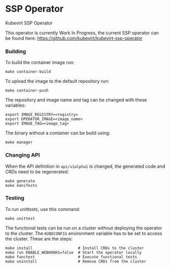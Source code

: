 # SSP Operator
Kubevirt SSP Operator

This operator is currently Work In Progress, the current SSP operator can be found here: https://github.com/kubevirt/kubevirt-ssp-operator

### Building
To build the container image run:
```shell
make container-build
```

To upload the image to the default repository run:
```shell
make container-push
```

The repository and image name and tag can be changed 
with these variables:
```shell
export IMAGE_REGISTRY=<registry>
export OPERATOR_IMAGE=<image_name>
export IMAGE_TAG=<image_tag>
```

The binary without a container can be build using:
```shell
make manager
```

### Changing API
When the API definition in `api/v1alpha1` is changed,
the generated code and CRDs need to be regenerated:
```shell
make generate
make manifests
```

### Testing
To run unittests, use this command:
```shell
make unittest
```

The functional tests can be run on a cluster
without deploying the operator to the cluster. The `KUBECONFIG`
environment variable has to be set to access the cluster.
These are the steps:
```shell
make install                    # Install CRDs to the cluster
make run ENABLE_WEBHOOKS=false  # Start the operator locally
make functest                   # Execute functional tests
make uninstall                  # Remove CRDs from the cluster
```